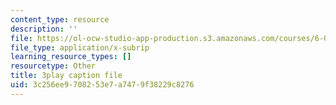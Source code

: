 ```yaml
---
content_type: resource
description: ''
file: https://ol-ocw-studio-app-production.s3.amazonaws.com/courses/6-0001-introduction-to-computer-science-and-programming-in-python-fall-2016/3c256ee9708253e7a7479f38229c8276_C_pgH5QhIZ8.vtt
file_type: application/x-subrip
learning_resource_types: []
resourcetype: Other
title: 3play caption file
uid: 3c256ee9-7082-53e7-a747-9f38229c8276
---
```


